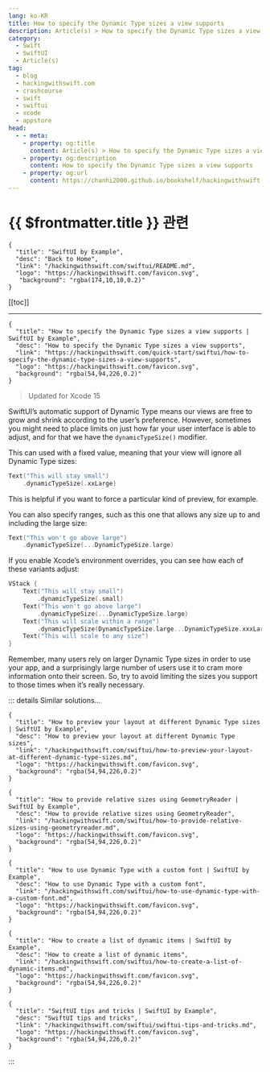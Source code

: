 ```yaml
---
lang: ko-KR
title: How to specify the Dynamic Type sizes a view supports
description: Article(s) > How to specify the Dynamic Type sizes a view supports
category:
  - Swift
  - SwiftUI
  - Article(s)
tag: 
  - blog
  - hackingwithswift.com
  - crashcourse
  - swift
  - swiftui
  - xcode
  - appstore
head:
  - - meta:
    - property: og:title
      content: Article(s) > How to specify the Dynamic Type sizes a view supports
    - property: og:description
      content: How to specify the Dynamic Type sizes a view supports
    - property: og:url
      content: https://chanhi2000.github.io/bookshelf/hackingwithswift.com/swiftui/how-to-specify-the-dynamic-type-sizes-a-view-supports.html
---
```


# {{ $frontmatter.title }} 관련

```component VPCard
{
  "title": "SwiftUI by Example",
  "desc": "Back to Home",
  "link": "/hackingwithswift.com/swiftui/README.md",
  "logo": "https://hackingwithswift.com/favicon.svg",
   "background": "rgba(174,10,10,0.2)"
}
```

[[toc]]

---

```component VPCard
{
  "title": "How to specify the Dynamic Type sizes a view supports | SwiftUI by Example",
  "desc": "How to specify the Dynamic Type sizes a view supports",
  "link": "https://hackingwithswift.com/quick-start/swiftui/how-to-specify-the-dynamic-type-sizes-a-view-supports",
  "logo": "https://hackingwithswift.com/favicon.svg",
  "background": "rgba(54,94,226,0.2)"
}
```

> Updated for Xcode 15

SwiftUI’s automatic support of Dynamic Type means our views are free to grow and shrink according to the user’s preference. However, sometimes you might need to place limits on just how far your user interface is able to adjust, and for that we have the `dynamicTypeSize()` modifier.

This can used with a fixed value, meaning that your view will ignore all Dynamic Type sizes:

```swift
Text("This will stay small")
    .dynamicTypeSize(.xxLarge)
```

This is helpful if you want to force a particular kind of preview, for example.

You can also specify ranges, such as this one that allows any size up to and including the large size:

```swift
Text("This won't go above large")
    .dynamicTypeSize(...DynamicTypeSize.large)
```

If you enable Xcode’s environment overrides, you can see how each of these variants adjust:

```swift
VStack {
    Text("This will stay small")
        .dynamicTypeSize(.small)
    Text("This won't go above large")
        .dynamicTypeSize(...DynamicTypeSize.large)
    Text("This will scale within a range")
        .dynamicTypeSize(DynamicTypeSize.large...DynamicTypeSize.xxxLarge)
    Text("This will scale to any size")
}
```

Remember, many users rely on larger Dynamic Type sizes in order to use your app, and a surprisingly large number of users use it to cram more information onto their screen. So, try to avoid limiting the sizes you support to those times when it’s really necessary.

::: details Similar solutions…

```component VPCard
{
  "title": "How to preview your layout at different Dynamic Type sizes | SwiftUI by Example",
  "desc": "How to preview your layout at different Dynamic Type sizes",
  "link": "/hackingwithswift.com/swiftui/how-to-preview-your-layout-at-different-dynamic-type-sizes.md",
  "logo": "https://hackingwithswift.com/favicon.svg",
  "background": "rgba(54,94,226,0.2)"
}
```

```component VPCard
{
  "title": "How to provide relative sizes using GeometryReader | SwiftUI by Example",
  "desc": "How to provide relative sizes using GeometryReader",
  "link": "/hackingwithswift.com/swiftui/how-to-provide-relative-sizes-using-geometryreader.md",
  "logo": "https://hackingwithswift.com/favicon.svg",
  "background": "rgba(54,94,226,0.2)"
}
```

```component VPCard
{ 
  "title": "How to use Dynamic Type with a custom font | SwiftUI by Example",
  "desc": "How to use Dynamic Type with a custom font",
  "link": "/hackingwithswift.com/swiftui/how-to-use-dynamic-type-with-a-custom-font.md",
  "logo": "https://hackingwithswift.com/favicon.svg",
  "background": "rgba(54,94,226,0.2)"
}
```

```component VPCard
{
  "title": "How to create a list of dynamic items | SwiftUI by Example",
  "desc": "How to create a list of dynamic items",
  "link": "/hackingwithswift.com/swiftui/how-to-create-a-list-of-dynamic-items.md",
  "logo": "https://hackingwithswift.com/favicon.svg",
  "background": "rgba(54,94,226,0.2)"
}
```

```component VPCard
{
  "title": "SwiftUI tips and tricks | SwiftUI by Example",
  "desc": "SwiftUI tips and tricks",
  "link": "/hackingwithswift.com/swiftui/swiftui-tips-and-tricks.md",
  "logo": "https://hackingwithswift.com/favicon.svg",
  "background": "rgba(54,94,226,0.2)"
}
```

:::

